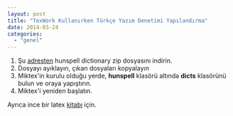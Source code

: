 ```yaml
---
layout: post
title: "TexWork Kullanırken Türkçe Yazım Denetimi Yapılandırma"
date: 2014-03-24
categories: 
  - "genel"
---
```


  

1. Şu [adresten](https://code.google.com/p/tr-spell/downloads/list) hunspell dictionary zip dosyasını indirin.
2. Dosyayı ayıklayın, çıkan dosyaları kopyalayın
3. Miktex'in kurulu olduğu yerde, **hunspell** klasörü altında **dicts** klasörünü bulun ve oraya yapıştırın.
4. Miktex'i yeniden başlatın.

Ayrıca ince bir latex [kitabı](http://zelmanov.ptep-online.com/ctan/lshort_turkish.pdf) için.
